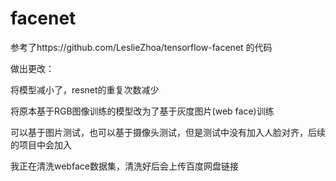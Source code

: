 # facenet
参考了https://github.com/LeslieZhoa/tensorflow-facenet 的代码

做出更改：

将模型减小了，resnet的重复次数减少

将原本基于RGB图像训练的模型改为了基于灰度图片(web face)训练

可以基于图片测试，也可以基于摄像头测试，但是测试中没有加入人脸对齐，后续的项目中会加入

我正在清洗webface数据集，清洗好后会上传百度网盘链接
